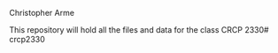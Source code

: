 Christopher Arme

This repository will hold all the files and data for the class CRCP 2330# crcp2330

